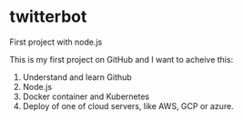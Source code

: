 # twitterbot
First project with node.js

This is my first project on GitHub and I want to acheive this:

1. Understand and learn Github
2. Node.js
3. Docker container and Kubernetes
4. Deploy of one of cloud servers, like AWS, GCP or azure.
